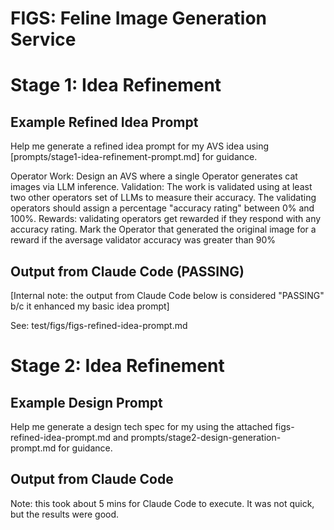 # FIGS: Feline Image Generation Service

# Stage 1: Idea Refinement

## Example Refined Idea Prompt


Help me generate a refined idea prompt for my AVS idea using [prompts/stage1-idea-refinement-prompt.md] for guidance. 

Operator Work: Design an AVS where a single Operator generates cat images via LLM inference.
Validation: The work is validated using at least two other operators set of LLMs to measure their accuracy. The validating operators should assign a percentage "accuracy rating" between 0% and 100%.
Rewards: validating operators get rewarded if they respond with any accuracy rating. Mark the Operator that generated the original image for a reward if the aversage validator accuracy was greater than 90%


## Output from Claude Code (PASSING)
[Internal note: the output from Claude Code below is considered "PASSING" b/c it enhanced my basic idea prompt]

See: test/figs/figs-refined-idea-prompt.md


# Stage 2: Idea Refinement

## Example Design Prompt

Help me generate a design tech spec for my using the attached figs-refined-idea-prompt.md and prompts/stage2-design-generation-prompt.md for guidance. 

## Output from Claude Code

Note: this took about 5 mins for Claude Code to execute. It was not quick, but the results were good.